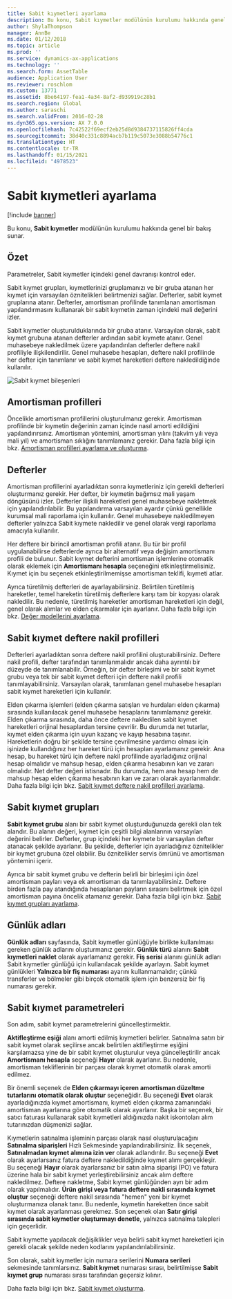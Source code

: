 ```yaml
---
title: Sabit kıymetleri ayarlama
description: Bu konu, Sabit kıymetler modülünün kurulumu hakkında genel bir bakış sunar.
author: ShylaThompson
manager: AnnBe
ms.date: 01/12/2018
ms.topic: article
ms.prod: ''
ms.service: dynamics-ax-applications
ms.technology: ''
ms.search.form: AssetTable
audience: Application User
ms.reviewer: roschlom
ms.custom: 13771
ms.assetid: 8be64197-fea1-4a34-8af2-d939919c28b1
ms.search.region: Global
ms.author: saraschi
ms.search.validFrom: 2016-02-28
ms.dyn365.ops.version: AX 7.0.0
ms.openlocfilehash: 7c42522f69ecf2eb25d8d9384737115826ff4cda
ms.sourcegitcommit: 38d40c331c8894acb7b119c5073e3088b54776c1
ms.translationtype: HT
ms.contentlocale: tr-TR
ms.lasthandoff: 01/15/2021
ms.locfileid: "4978523"
---
```

# <a name="set-up-fixed-assets"></a>Sabit kıymetleri ayarlama

[!include [banner](../includes/banner.md)]

Bu konu, **Sabit kıymetler** modülünün kurulumu hakkında genel bir bakış sunar.

## <a name="overview"></a>Özet

Parametreler, Sabit kıymetler içindeki genel davranışı kontrol eder.

Sabit kıymet grupları, kıymetlerinizi gruplamanızı ve bir gruba atanan her kıymet için varsayılan öznitelikleri belirtmenizi sağlar. Defterler, sabit kıymet gruplarına atanır. Defterler, amortisman profilinde tanımlanan amortisman yapılandırmasını kullanarak bir sabit kıymetin zaman içindeki mali değerini izler.

Sabit kıymetler oluşturulduklarında bir gruba atanır. Varsayılan olarak, sabit kıymet grubuna atanan defterler ardından sabit kıymete atanır. Genel muhasebeye nakledilmek üzere yapılandırılan defterler deftere nakil profiliyle ilişkilendirilir. Genel muhasebe hesapları, deftere nakil profilinde her defter için tanımlanır ve sabit kıymet hareketleri deftere nakledildiğinde kullanılır.

![Sabit kıymet bileşenleri](./media/FAComponents_Updated.png)

## <a name="depreciation-profiles"></a>Amortisman profilleri

Öncelikle amortisman profillerini oluşturulmanız gerekir. Amortisman profilinde bir kıymetin değerinin zaman içinde nasıl amorti edildiğini yapılandırırsınız. Amortisman yöntemini, amortisman yılını (takvim yılı veya mali yıl) ve amortisman sıklığını tanımlamanız gerekir. Daha fazla bilgi için bkz. [Amortisman profilleri ayarlama ve oluşturma](tasks/set-up-depreciation-profiles.md).

## <a name="books"></a>Defterler

Amortisman profillerini ayarladıktan sonra kıymetleriniz için gerekli defterleri oluşturmanız gerekir. Her defter, bir kıymetin bağımsız mali yaşam döngüsünü izler. Defterler ilişkili hareketleri genel muhasebeye nakletmek için yapılandırılabilir. Bu yapılandırma varsayılan ayardır çünkü genellikle kurumsal mali raporlama için kullanılır. Genel muhasebeye nakledilmeyen defterler yalnızca Sabit kıymete nakledilir ve genel olarak vergi raporlama amacıyla kullanılır.

Her deftere bir birincil amortisman profili atanır. Bu tür bir profil uygulanabilirse defterlerde ayrıca bir alternatif veya değişim amortismanı profili de bulunur. Sabit kıymet defterini amortisman işlemlerine otomatik olarak eklemek için **Amortismanı hesapla** seçeneğini etkinleştirmelisiniz. Kıymet için bu seçenek etkinleştirilmemişse amortisman teklifi, kıymeti atlar.

Ayrıca türetilmiş defterleri de ayarlayabilirsiniz. Belirtilen türetilmiş hareketler, temel hareketin türetilmiş defterlere karşı tam bir kopyası olarak nakledilir. Bu nedenle, türetilmiş hareketler amortisman hareketleri için değil, genel olarak alımlar ve elden çıkarmalar için ayarlanır. Daha fazla bilgi için bkz. [Değer modellerini ayarlama](tasks/set-up-value-models.md).

## <a name="fixed-asset-posting-profiles"></a>Sabit kıymet deftere nakil profilleri

Defterleri ayarladıktan sonra deftere nakil profilini oluşturabilirsiniz. Deftere nakil profili, defter tarafından tanımlanmalıdır ancak daha ayrıntılı bir düzeyde de tanımlanabilir. Örneğin, bir defter birleşimi ve bir sabit kıymet grubu veya tek bir sabit kıymet defteri için deftere nakil profili tanımlayabilirsiniz. Varsayılan olarak, tanımlanan genel muhasebe hesapları sabit kıymet hareketleri için kullanılır.

Elden çıkarma işlemleri (elden çıkarma satışları ve hurdaları elden çıkarma) sırasında kullanılacak genel muhasebe hesaplarını tanımlamanız gerekir. Elden çıkarma sırasında, daha önce deftere nakledilen sabit kıymet hareketleri orijinal hesaplardan tersine çevrilir. Bu durumda net tutarlar, kıymet elden çıkarma için uyun kazanç ve kayıp hesabına taşınır. Hareketlerin doğru bir şekilde tersine çevrilmesine yardımcı olması için işinizde kullandığınız her hareket türü için hesapları ayarlamanız gerekir. Ana hesap, bu hareket türü için deftere nakil profilinde ayarladığınız orijinal hesap olmalıdır ve mahsup hesap, elden çıkarma hesabının karı ve zararı olmalıdır. Net defter değeri istisnadır. Bu durumda, hem ana hesap hem de mahsup hesap elden çıkarma hesabının karı ve zararı olarak ayarlanmalıdır. Daha fazla bilgi için bkz. [Sabit kıymet deftere nakil profilleri ayarlama](tasks/set-up-fixed-asset-posting-profiles.md).

## <a name="fixed-asset-groups"></a>Sabit kıymet grupları

**Sabit kıymet grubu** alanı bir sabit kıymet oluşturduğunuzda gerekli olan tek alandır. Bu alanın değeri, kıymet için çeşitli bilgi alanlarının varsayılan değerini belirler. Defterler, grup içindeki her kıymete bir varsayılan defter atanacak şekilde ayarlanır. Bu şekilde, defterler için ayarladığınız öznitelikler bir kıymet grubuna özel olabilir. Bu öznitelikler servis ömrünü ve amortisman yöntemini içerir.

Ayrıca bir sabit kıymet grubu ve defterin belirli bir birleşimi için özel amortisman payları veya ek amortisman da tanımlayabilirsiniz. Deftere birden fazla pay atandığında hesaplanan payların sırasını belirtmek için özel amortisman payına öncelik atamanız gerekir. Daha fazla bilgi için bkz. [Sabit kıymet grupları ayarlama](tasks/set-up-fixed-asset-groups.md).

## <a name="journal-names"></a>Günlük adları

**Günlük adları** sayfasında, Sabit kıymetler günlüğüyle birlikte kullanılması gereken günlük adlarını oluşturmanız gerekir. **Günlük türü** alanını **Sabit kıymetleri naklet** olarak ayarlamanız gerekir. **Fiş serisi** alanını günlük adları Sabit kıymetler günlüğü için kullanılacak şekilde ayarlayın. Sabit kıymet günlükleri **Yalnızca bir fiş numarası** ayarını kullanmamalıdır; çünkü transferler ve bölmeler gibi birçok otomatik işlem için benzersiz bir fiş numarası gerekir.

## <a name="fixed-asset-parameters"></a>Sabit kıymet parametreleri

Son adım, sabit kıymet parametrelerini güncelleştirmektir.

**Aktifleştirme eşiği** alanı amorti edilmiş kıymetleri belirler. Satınalma satırı bir sabit kıymet olarak seçilirse ancak belirtilen aktifleştirme eşiğini karşılamazsa yine de bir sabit kıymet oluşturulur veya güncelleştirilir ancak **Amortismanı hesapla** seçeneği **Hayır** olarak ayarlanır. Bu nedenle, amortisman tekliflerinin bir parçası olarak kıymet otomatik olarak amorti edilmez.

Bir önemli seçenek de **Elden çıkarmayı içeren amortisman düzeltme tutarlarını otomatik olarak oluştur** seçeneğidir. Bu seçeneği **Evet** olarak ayarladığınızda kıymet amortismanı, kıymeti elden çıkarma zamanındaki amortisman ayarlarına göre otomatik olarak ayarlanır. Başka bir seçenek, bir satıcı faturası kullanarak sabit kıymetleri aldığınızda nakit iskontoları alım tutarınızdan düşmenizi sağlar.

Kıymetlerin satınalma işleminin parçası olarak nasıl oluşturulacağını **Satınalma siparişleri** Hızlı Sekmesinde yapılandırabilirsiniz. İlk seçenek, **Satınalmadan kıymet alımına izin ver** olarak adlandırılır. Bu seçeneği **Evet** olarak ayarlarsanız fatura deftere nakledildiğinde kıymet alımı gerçekleşir. Bu seçeneği **Hayır** olarak ayarlarsanız bir satın alma siparişi (PO) ve fatura üzerine hala bir sabit kıymet yerleştirebilirsiniz ancak alım deftere nakledilmez. Deftere nakletme, Sabit kıymet günlüğünden ayrı bir adım olarak yapılmalıdır. **Ürün girişi veya fatura deftere nakli sırasında kıymet oluştur** seçeneği deftere nakil sırasında "hemen" yeni bir kıymet oluşturmanıza olanak tanır. Bu nedenle, kıymetin hareketten önce sabit kıymet olarak ayarlanması gerekmez. Son seçenek olan **Satır girişi sırasında sabit kıymetler oluşturmayı denetle**, yalnızca satınalma talepleri için geçerlidir.

Sabit kıymette yapılacak değişiklikler veya belirli sabit kıymet hareketleri için gerekli olacak şekilde neden kodlarını yapılandırılabilirsiniz.

Son olarak, sabit kıymetler için numara serilerini **Numara serileri** sekmesinde tanımlarsınız. **Sabit kıymet** numarası sırası, belirtilmişse **Sabit kıymet grup** numarası sırası tarafından geçersiz kılınır.

Daha fazla bilgi için bkz. [Sabit kıymet oluşturma](tasks/create-fixed-asset.md).
